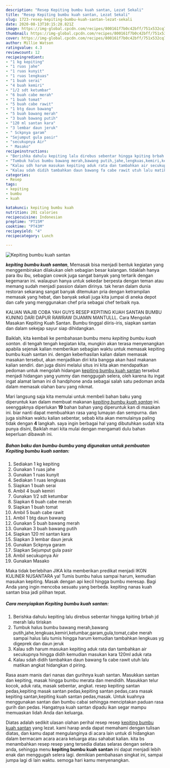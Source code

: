 ```yaml
---
description: "Resep Kepiting bumbu kuah santan, Lezat Sekali"
title: "Resep Kepiting bumbu kuah santan, Lezat Sekali"
slug: 1723-resep-kepiting-bumbu-kuah-santan-lezat-sekali
date: 2020-08-13T10:15:28.821Z
image: https://img-global.cpcdn.com/recipes/800161f7b0c42bff/751x532cq70/kepiting-bumbu-kuah-santan-foto-resep-utama.jpg
thumbnail: https://img-global.cpcdn.com/recipes/800161f7b0c42bff/751x532cq70/kepiting-bumbu-kuah-santan-foto-resep-utama.jpg
cover: https://img-global.cpcdn.com/recipes/800161f7b0c42bff/751x532cq70/kepiting-bumbu-kuah-santan-foto-resep-utama.jpg
author: Millie Watson
ratingvalue: 4.3
reviewcount: 12
recipeingredient:
- "1 kg kepiting"
- "1 ruas jahe"
- "1 ruas kunyit"
- "1 ruas lengkuas"
- "1 buah serai"
- "4 buah kemiri"
- "1/2 sdt ketumbar"
- "6 buah cabe merah"
- "1 buah tomat"
- "5 buah cabe rawit"
- "1 btg daun bawang"
- "5 buah bawang merah"
- "3 buah bawang putih"
- "120 ml santan kara"
- "3 lembar daun jeruk"
- " Sckpnya garam"
- "Sejumput gula pasir"
- "secukupnya Air"
- " Masako"
recipeinstructions:
- "Berishka dahulu kepiting lalu direbus sebentar hingga kpiting brbah jd merah lalu tiriskan"
- "Tumbuk halus bumbu bawang merah,bawang putih,jahe,lengkuas,kemiri,ketumbar,garam,gula,tomat,cabe merah sampai halus lalu tumis hingga harum kemudian tambahkan lengkuas yg digeprek dan daun jeruk"
- "Kalau sdh harum masukan kepiting aduk rata dan tambahkan air secukupnya hingga didih kemudian masukan kara 120ml aduk rata"
- "Kalau sdah didih tambahkan daun bawang fa cabe rawit utuh lalu matikan angkat hidangkan d piring."
categories:
- Resep
tags:
- kepiting
- bumbu
- kuah

katakunci: kepiting bumbu kuah 
nutrition: 201 calories
recipecuisine: Indonesian
preptime: "PT15M"
cooktime: "PT43M"
recipeyield: "4"
recipecategory: Lunch

---
```



![Kepiting bumbu kuah santan](https://img-global.cpcdn.com/recipes/800161f7b0c42bff/751x532cq70/kepiting-bumbu-kuah-santan-foto-resep-utama.jpg)

<b><i>kepiting bumbu kuah santan</i></b>, Memasak bisa menjadi bentuk kegiatan yang menggembirakan dilakukan oleh sebagian besar kalangan. tidaklah hanya para ibu ibu, sebagian cowok juga sangat banyak yang tertarik dengan kegemaran ini. walaupun hanya untuk sekedar berpesta dengan teman atau memang sudah menjadi passion dalam dirinya. tak heran dalam dunia restoran sekarang sangat banyak ditemukan pria dengan ketrampilan memasak yang hebat, dan banyak sekali juga kita jumpai di aneka depot dan cafe yang menggunakan chef pria sebagai chef terbaik nya.

KALIAN WAJIB COBA YAH GUYS RESEP KEPITING KUAH SANTAN BUMBU KUNING DARI DAPUR RAWRAW DIJAMIN MANTULLL. Cara Mengolah Masakan Kepiting Kuah Santan. Bumbu tinggal diiris-iris, siapkan santan dan dalam sekejap sayur siap dihidangkan.

Baiklah, kita kembali ke pembahasan bumbu menu <i>kepiting bumbu kuah santan</i>. di tengah tengah kegiatan kita, mungkin akan terasa menyenangkan apabila sejenak kalian memberikan sebagian waktu untuk memasak kepiting bumbu kuah santan ini. dengan keberhasilan kalian dalam memasak masakan tersebut, akan menjadikan diri kita bangga akan hasil makanan kalian sendiri. dan juga disini melalui situs ini kita akan mendapatkan pedoman untuk mengolah hidangan <u>kepiting bumbu kuah santan</u> tersebut menjadi hidangan yang yummy dan menggugah selera, oleh karena itu ingat ingat alamat laman ini di handphone anda sebagai salah satu pedoman anda dalam memasak olahan baru yang nikmat.


Mari langsung saja kita memulai untuk membeli bahan baku yang diperuntuk kan dalam membuat makanan <u><i>kepiting bumbu kuah santan</i></u> ini. seenggaknya diperlukan <b>19</b> bahan bahan yang diperuntuk kan di masakan ini. biar nanti dapat membuahkan rasa yang lumayan dan sempurna. dan juga sisihkan waktu kalian sebentar, sebab kita akan memulainya paling tidak dengan <b>4</b> langkah. saya ingin berbagai hal yang dibutuhkan sudah kita punya disini, Baiklah mari kita mulai dengan mengamati dulu bahan keperluan dibawah ini.

<!--inarticleads1-->

##### Bahan baku dan bumbu-bumbu yang digunakan untuk pembuatan Kepiting bumbu kuah santan:

1. Sediakan 1 kg kepiting
1. Gunakan 1 ruas jahe
1. Gunakan 1 ruas kunyit
1. Sediakan 1 ruas lengkuas
1. Siapkan 1 buah serai
1. Ambil 4 buah kemiri
1. Gunakan 1/2 sdt ketumbar
1. Siapkan 6 buah cabe merah
1. Siapkan 1 buah tomat
1. Ambil 5 buah cabe rawit
1. Ambil 1 btg daun bawang
1. Gunakan 5 buah bawang merah
1. Gunakan 3 buah bawang putih
1. Siapkan 120 ml santan kara
1. Siapkan 3 lembar daun jeruk
1. Gunakan  Sckpnya garam
1. Siapkan Sejumput gula pasir
1. Ambil secukupnya Air
1. Gunakan  Masako


Maka tidak berlebihan JIKA kita memberikan predikat menjadi IKON KULINER NUSANTARA ya! Tumis bumbu halus sampai harum, kemudian masukan kepiting. Masak dengan api kecil hingga bumbu meresap. Bagi Anda yang ingin mencoba sesuatu yang berbeda. kepiting nanas kuah santan bisa jadi pilihan tepat. 

<!--inarticleads2-->

##### Cara menyiapkan Kepiting bumbu kuah santan:

1. Berishka dahulu kepiting lalu direbus sebentar hingga kpiting brbah jd merah lalu tiriskan
1. Tumbuk halus bumbu bawang merah,bawang putih,jahe,lengkuas,kemiri,ketumbar,garam,gula,tomat,cabe merah sampai halus lalu tumis hingga harum kemudian tambahkan lengkuas yg digeprek dan daun jeruk
1. Kalau sdh harum masukan kepiting aduk rata dan tambahkan air secukupnya hingga didih kemudian masukan kara 120ml aduk rata
1. Kalau sdah didih tambahkan daun bawang fa cabe rawit utuh lalu matikan angkat hidangkan d piring.


Rasa asam manis dari nanas dan gurihnya kuah santan. Masukkan santan dan kepiting, masak hingga bumbu merata dan mendidih. Masukkan telur kocok, aduk rata, masak sebentar, angkat. resep kepiting santan pedas,kepiting masak santan pedas,kepiting santan pedas,cara masak kepiting santan,kepiting kuah santan pedas,masak. Untuk kuahnya menggunakan santan dan bumbu cabai sehingga menciptakan paduan rasa gurih dan pedas. Hangatnya kuah santan dipadu ikan segar mampu memuaskan lidah Anda dan keluarga. 

Diatas adalah sedikit ulasan olahan perihal resep resep <u>kepiting bumbu kuah santan</u> yang lezat. kami harap anda dapat memahami dengan tulisan diatas, dan kamu dapat mengulanginya di acara lain untuk di hidangkan dalam bermacam acara acara keluarga atau sahabat kalian. kita bs menambahkan resep resep yang tersedia diatas selaras dengan selera anda, sehingga menu <b>kepiting bumbu kuah santan</b> ini dapat menjadi lebih enak dan menggugah selera lagi. demikian pembahasan singkat ini, sampai jumpa lagi di lain waktu. semoga hari kamu menyenangkan.
